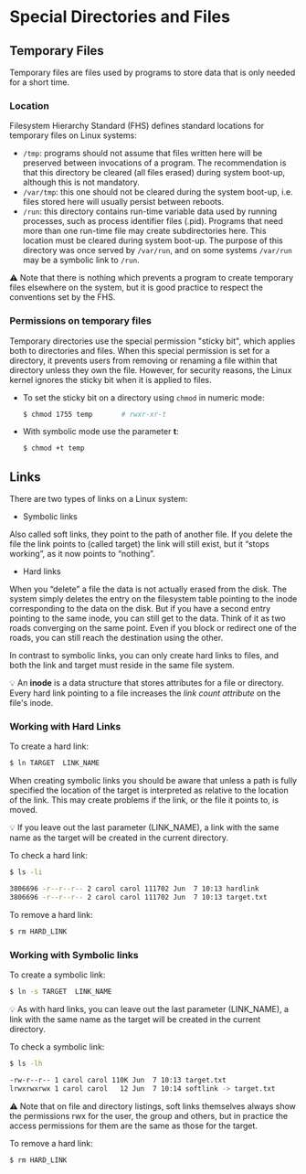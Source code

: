 # Special Directories and Files

## Temporary Files

Temporary files are files used by programs to store data that is only needed for a short time.

### Location

Filesystem Hierarchy Standard (FHS) defines standard locations for temporary files on Linux systems:

- `/tmp`: programs should not assume that files written here will be preserved between invocations of a program. The recommendation is that this directory be cleared (all files erased) during system boot-up, although this is not mandatory.
- `/var/tmp`: this one should not be cleared during the system boot-up, i.e. files stored here will usually persist between reboots.
- `/run`: this directory contains run-time variable data used by running processes, such as process identifier files (.pid). Programs that need more than one run-time file may create subdirectories here. This location must be cleared during system boot-up. The purpose of this directory was once served by `/var/run`, and on some systems `/var/run` may be a symbolic link to `/run`.

⚠ Note that there is nothing which prevents a program to create temporary files elsewhere on the system, but it is good practice to respect the conventions set by the FHS.

### Permissions on temporary files

Temporary directories use the special permission "sticky bit", which applies both to directories and files. When this special permission is set for a directory, it prevents users from removing or renaming a file within that directory unless they own the file. However, for security reasons, the Linux kernel ignores the sticky bit when it is applied to files. 

- To set the sticky bit on a directory using `chmod` in numeric mode:

  ```sh
  $ chmod 1755 temp       # rwxr-xr-t
  ```

- With symbolic mode use the parameter **t**:

  ```sh
  $ chmod +t temp
  ```

## Links

There are two types of links on a Linux system:

- Symbolic links

Also called soft links, they point to the path of another file. If you delete the file the link points to (called target) the link will still exist, but it “stops working”, as it now points to “nothing”.

- Hard links

When you “delete” a file the data is not actually erased from the disk. The system simply deletes the entry on the filesystem table pointing to the inode corresponding to the data on the disk. But if you have a second entry pointing to the same inode, you can still get to the data. Think of it as two roads converging on the same point. Even if you block or redirect one of the roads, you can still reach the destination using the other.

In contrast to symbolic links, you can only create hard links to files, and both the link and target must reside in the same file system.

💡 An **inode** is a data structure that stores attributes for a file or directory. Every hard link pointing to a file increases the *link count attribute* on the file's inode.

### Working with Hard Links

To create a hard link:

```sh
$ ln TARGET  LINK_NAME
```

When creating symbolic links you should be aware that unless a path is fully specified the location of the target is interpreted as relative to the location of the link. This may create problems if the link, or the file it points to, is moved.

💡 If you leave out the last parameter (LINK_NAME), a link with the same name as the target will be created in the current directory.

To check a hard link:

```sh
$ ls -li

3806696 -r--r--r-- 2 carol carol 111702 Jun  7 10:13 hardlink
3806696 -r--r--r-- 2 carol carol 111702 Jun  7 10:13 target.txt
```

To remove a hard link:

```sh
$ rm HARD_LINK
```

### Working with Symbolic links

To create a symbolic link:

```sh
$ ln -s TARGET  LINK_NAME
```

💡 As with hard links, you can leave out the last parameter (LINK_NAME), a link with the same name as the target will be created in the current directory.

To check a symbolic link:

```sh
$ ls -lh

-rw-r--r-- 1 carol carol 110K Jun  7 10:13 target.txt
lrwxrwxrwx 1 carol carol   12 Jun  7 10:14 softlink -> target.txt
```

⚠ Note that on file and directory listings, soft links themselves always show the permissions rwx for the user, the group and others, but in practice the access permissions for them are the same as those for the target.

To remove a hard link:

```sh
$ rm HARD_LINK
```
